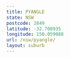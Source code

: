 ```yaml
---
title: PYANGLE
state: NSW
postcode: 2849
latitude: -32.708935
longitude: 150.059088
url: /nsw/pyangle/
layout: suburb
---
```

